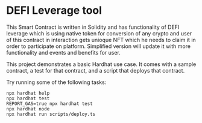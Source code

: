 # DEFI Leverage tool

This Smart Contract is written in Solidity and has functionality of DEFI leverage which is using native token for conversion of any crypto and user of this contract in interaction gets unioque NFT which he needs to claim it in order to participate on platform. Simplified version will update it with more functionality and events and benefits for user.

This project demonstrates a basic Hardhat use case. It comes with a sample contract, a test for that contract, and a script that deploys that contract.

Try running some of the following tasks:

```shell
npx hardhat help
npx hardhat test
REPORT_GAS=true npx hardhat test
npx hardhat node
npx hardhat run scripts/deploy.ts
```
